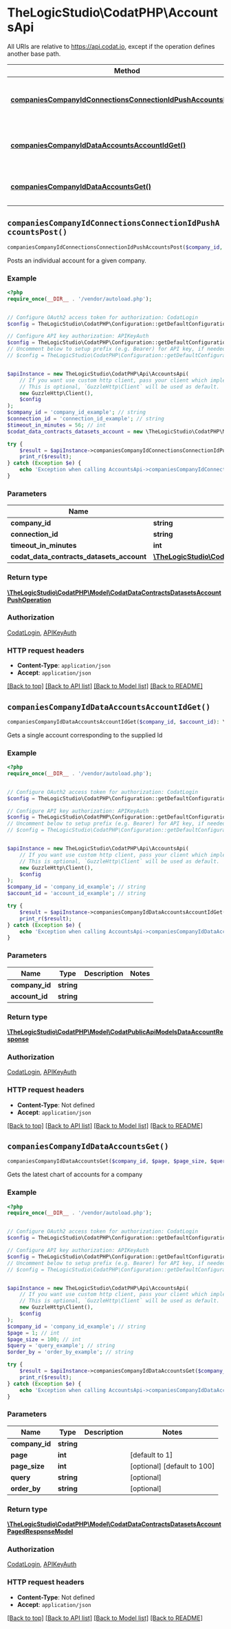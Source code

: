 # TheLogicStudio\CodatPHP\AccountsApi

All URIs are relative to https://api.codat.io, except if the operation defines another base path.

| Method | HTTP request | Description |
| ------------- | ------------- | ------------- |
| [**companiesCompanyIdConnectionsConnectionIdPushAccountsPost()**](AccountsApi.md#companiesCompanyIdConnectionsConnectionIdPushAccountsPost) | **POST** /companies/{companyId}/connections/{connectionId}/push/accounts | Posts an individual account for a given company. |
| [**companiesCompanyIdDataAccountsAccountIdGet()**](AccountsApi.md#companiesCompanyIdDataAccountsAccountIdGet) | **GET** /companies/{companyId}/data/accounts/{accountId} | Gets a single account corresponding to the supplied Id |
| [**companiesCompanyIdDataAccountsGet()**](AccountsApi.md#companiesCompanyIdDataAccountsGet) | **GET** /companies/{companyId}/data/accounts | Gets the latest chart of accounts for a company |


## `companiesCompanyIdConnectionsConnectionIdPushAccountsPost()`

```php
companiesCompanyIdConnectionsConnectionIdPushAccountsPost($company_id, $connection_id, $timeout_in_minutes, $codat_data_contracts_datasets_account): \TheLogicStudio\CodatPHP\Model\CodatDataContractsDatasetsAccountPushOperation
```

Posts an individual account for a given company.

### Example

```php
<?php
require_once(__DIR__ . '/vendor/autoload.php');


// Configure OAuth2 access token for authorization: CodatLogin
$config = TheLogicStudio\CodatPHP\Configuration::getDefaultConfiguration()->setAccessToken('YOUR_ACCESS_TOKEN');

// Configure API key authorization: APIKeyAuth
$config = TheLogicStudio\CodatPHP\Configuration::getDefaultConfiguration()->setApiKey('Authorization', 'YOUR_API_KEY');
// Uncomment below to setup prefix (e.g. Bearer) for API key, if needed
// $config = TheLogicStudio\CodatPHP\Configuration::getDefaultConfiguration()->setApiKeyPrefix('Authorization', 'Bearer');


$apiInstance = new TheLogicStudio\CodatPHP\Api\AccountsApi(
    // If you want use custom http client, pass your client which implements `GuzzleHttp\ClientInterface`.
    // This is optional, `GuzzleHttp\Client` will be used as default.
    new GuzzleHttp\Client(),
    $config
);
$company_id = 'company_id_example'; // string
$connection_id = 'connection_id_example'; // string
$timeout_in_minutes = 56; // int
$codat_data_contracts_datasets_account = new \TheLogicStudio\CodatPHP\Model\CodatDataContractsDatasetsAccount(); // \TheLogicStudio\CodatPHP\Model\CodatDataContractsDatasetsAccount

try {
    $result = $apiInstance->companiesCompanyIdConnectionsConnectionIdPushAccountsPost($company_id, $connection_id, $timeout_in_minutes, $codat_data_contracts_datasets_account);
    print_r($result);
} catch (Exception $e) {
    echo 'Exception when calling AccountsApi->companiesCompanyIdConnectionsConnectionIdPushAccountsPost: ', $e->getMessage(), PHP_EOL;
}
```

### Parameters

| Name | Type | Description  | Notes |
| ------------- | ------------- | ------------- | ------------- |
| **company_id** | **string**|  | |
| **connection_id** | **string**|  | |
| **timeout_in_minutes** | **int**|  | [optional] |
| **codat_data_contracts_datasets_account** | [**\TheLogicStudio\CodatPHP\Model\CodatDataContractsDatasetsAccount**](../Model/CodatDataContractsDatasetsAccount.md)|  | [optional] |

### Return type

[**\TheLogicStudio\CodatPHP\Model\CodatDataContractsDatasetsAccountPushOperation**](../Model/CodatDataContractsDatasetsAccountPushOperation.md)

### Authorization

[CodatLogin](../../README.md#CodatLogin), [APIKeyAuth](../../README.md#APIKeyAuth)

### HTTP request headers

- **Content-Type**: `application/json`
- **Accept**: `application/json`

[[Back to top]](#) [[Back to API list]](../../README.md#endpoints)
[[Back to Model list]](../../README.md#models)
[[Back to README]](../../README.md)

## `companiesCompanyIdDataAccountsAccountIdGet()`

```php
companiesCompanyIdDataAccountsAccountIdGet($company_id, $account_id): \TheLogicStudio\CodatPHP\Model\CodatPublicApiModelsDataAccountResponse
```

Gets a single account corresponding to the supplied Id

### Example

```php
<?php
require_once(__DIR__ . '/vendor/autoload.php');


// Configure OAuth2 access token for authorization: CodatLogin
$config = TheLogicStudio\CodatPHP\Configuration::getDefaultConfiguration()->setAccessToken('YOUR_ACCESS_TOKEN');

// Configure API key authorization: APIKeyAuth
$config = TheLogicStudio\CodatPHP\Configuration::getDefaultConfiguration()->setApiKey('Authorization', 'YOUR_API_KEY');
// Uncomment below to setup prefix (e.g. Bearer) for API key, if needed
// $config = TheLogicStudio\CodatPHP\Configuration::getDefaultConfiguration()->setApiKeyPrefix('Authorization', 'Bearer');


$apiInstance = new TheLogicStudio\CodatPHP\Api\AccountsApi(
    // If you want use custom http client, pass your client which implements `GuzzleHttp\ClientInterface`.
    // This is optional, `GuzzleHttp\Client` will be used as default.
    new GuzzleHttp\Client(),
    $config
);
$company_id = 'company_id_example'; // string
$account_id = 'account_id_example'; // string

try {
    $result = $apiInstance->companiesCompanyIdDataAccountsAccountIdGet($company_id, $account_id);
    print_r($result);
} catch (Exception $e) {
    echo 'Exception when calling AccountsApi->companiesCompanyIdDataAccountsAccountIdGet: ', $e->getMessage(), PHP_EOL;
}
```

### Parameters

| Name | Type | Description  | Notes |
| ------------- | ------------- | ------------- | ------------- |
| **company_id** | **string**|  | |
| **account_id** | **string**|  | |

### Return type

[**\TheLogicStudio\CodatPHP\Model\CodatPublicApiModelsDataAccountResponse**](../Model/CodatPublicApiModelsDataAccountResponse.md)

### Authorization

[CodatLogin](../../README.md#CodatLogin), [APIKeyAuth](../../README.md#APIKeyAuth)

### HTTP request headers

- **Content-Type**: Not defined
- **Accept**: `application/json`

[[Back to top]](#) [[Back to API list]](../../README.md#endpoints)
[[Back to Model list]](../../README.md#models)
[[Back to README]](../../README.md)

## `companiesCompanyIdDataAccountsGet()`

```php
companiesCompanyIdDataAccountsGet($company_id, $page, $page_size, $query, $order_by): \TheLogicStudio\CodatPHP\Model\CodatDataContractsDatasetsAccountPagedResponseModel
```

Gets the latest chart of accounts for a company

### Example

```php
<?php
require_once(__DIR__ . '/vendor/autoload.php');


// Configure OAuth2 access token for authorization: CodatLogin
$config = TheLogicStudio\CodatPHP\Configuration::getDefaultConfiguration()->setAccessToken('YOUR_ACCESS_TOKEN');

// Configure API key authorization: APIKeyAuth
$config = TheLogicStudio\CodatPHP\Configuration::getDefaultConfiguration()->setApiKey('Authorization', 'YOUR_API_KEY');
// Uncomment below to setup prefix (e.g. Bearer) for API key, if needed
// $config = TheLogicStudio\CodatPHP\Configuration::getDefaultConfiguration()->setApiKeyPrefix('Authorization', 'Bearer');


$apiInstance = new TheLogicStudio\CodatPHP\Api\AccountsApi(
    // If you want use custom http client, pass your client which implements `GuzzleHttp\ClientInterface`.
    // This is optional, `GuzzleHttp\Client` will be used as default.
    new GuzzleHttp\Client(),
    $config
);
$company_id = 'company_id_example'; // string
$page = 1; // int
$page_size = 100; // int
$query = 'query_example'; // string
$order_by = 'order_by_example'; // string

try {
    $result = $apiInstance->companiesCompanyIdDataAccountsGet($company_id, $page, $page_size, $query, $order_by);
    print_r($result);
} catch (Exception $e) {
    echo 'Exception when calling AccountsApi->companiesCompanyIdDataAccountsGet: ', $e->getMessage(), PHP_EOL;
}
```

### Parameters

| Name | Type | Description  | Notes |
| ------------- | ------------- | ------------- | ------------- |
| **company_id** | **string**|  | |
| **page** | **int**|  | [default to 1] |
| **page_size** | **int**|  | [optional] [default to 100] |
| **query** | **string**|  | [optional] |
| **order_by** | **string**|  | [optional] |

### Return type

[**\TheLogicStudio\CodatPHP\Model\CodatDataContractsDatasetsAccountPagedResponseModel**](../Model/CodatDataContractsDatasetsAccountPagedResponseModel.md)

### Authorization

[CodatLogin](../../README.md#CodatLogin), [APIKeyAuth](../../README.md#APIKeyAuth)

### HTTP request headers

- **Content-Type**: Not defined
- **Accept**: `application/json`

[[Back to top]](#) [[Back to API list]](../../README.md#endpoints)
[[Back to Model list]](../../README.md#models)
[[Back to README]](../../README.md)
